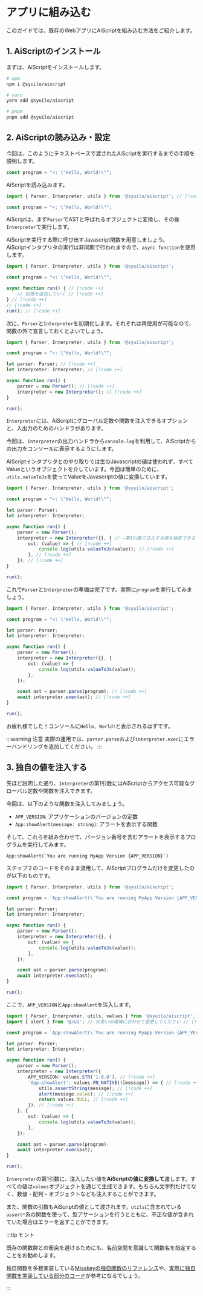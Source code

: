 # アプリに組み込む

このガイドでは、既存のWebアプリにAiScriptを組み込む方法をご紹介します。

## 1. AiScriptのインストール

まずは、AiScriptをインストールします。

```sh
# npm
npm i @syuilo/aiscript

# yarn
yarn add @syuilo/aiscript

# pnpm
pnpm add @syuilo/aiscript
```

## 2. AiScriptの読み込み・設定

今回は、このようにテキストベースで渡されたAiScriptを実行するまでの手順を説明します。

```ts
const program = "<: \"Hello, World!\"";
```

AiScriptを読み込みます。

```ts
import { Parser, Interpreter, utils } from '@syuilo/aiscript'; // [!code ++]

const program = "<: \"Hello, World!\"";
```

AiScriptは、まず`Parser`でASTと呼ばれるオブジェクトに変換し、その後`Interpreter`で実行します。

AiScriptを実行する際に呼び出すJavascript関数を用意しましょう。\
AiScriptインタプリタの実行は非同期で行われますので、`async function`を使用します。

```ts
import { Parser, Interpreter, utils } from '@syuilo/aiscript';

const program = "<: \"Hello, World!\"";

async function run() { // [!code ++]
    // 処理を追加していく // [!code ++]
} // [!code ++]
// [!code ++]
run(); // [!code ++]
```

次に、`Parser`と`Interpreter`を初期化します。それぞれは再使用が可能なので、関数の外で宣言しておくとよいでしょう。

```ts
import { Parser, Interpreter, utils } from '@syuilo/aiscript';

const program = "<: \"Hello, World!\"";

let parser: Parser; // [!code ++]
let interpreter: Interpreter; // [!code ++]

async function run() {
    parser = new Parser(); // [!code ++]
    interpreter = new Interpreter(); // [!code ++]
}

run();
```

`Interpreter`には、AiScriptにグローバル定数や関数を注入できるオプションと、入出力のためのハンドラがあります。

今回は、`Interpreter`の出力ハンドラから`console.log`を利用して、AiScriptからの出力をコンソールに表示するようにします。

AiScriptインタプリタとのやり取りでは生のJavascriptの値は使われず、すべてValueというオブジェクトを介しています。今回は簡単のために、`utils.valueToJs`を使ってValueをJavascriptの値に変換しています。

```ts
import { Parser, Interpreter, utils } from '@syuilo/aiscript';

const program = "<: \"Hello, World!\"";

let parser: Parser;
let interpreter: Interpreter;

async function run() {
    parser = new Parser();
    interpreter = new Interpreter({}, { // ←第1引数で注入する値を指定できる // [!code ++]
        out: (value) => { // [!code ++]
            console.log(utils.valueToJs(value)); // [!code ++]
        }, // [!code ++]
    }); // [!code ++]
}

run();
```

これで`Parser`と`Interpreter`の準備は完了です。実際に`program`を実行してみましょう。

```ts
import { Parser, Interpreter, utils } from '@syuilo/aiscript';

const program = "<: \"Hello, World!\"";

let parser: Parser;
let interpreter: Interpreter;

async function run() {
    parser = new Parser();
    interpreter = new Interpreter({}, {
        out: (value) => {
            console.log(utils.valueToJs(value));
        },
    });

    const ast = parser.parse(program); // [!code ++]
    await interpreter.exec(ast); // [!code ++]
}

run();
```

お疲れ様でした！コンソールに`Hello, World!`と表示されるはずです。

:::warning 注意
実際の運用では、`parser.parse`および`interpreter.exec`にエラーハンドリングを追加してください。
:::

## 3. 独自の値を注入する

先ほど説明した通り、`Interpreter`の第1引数にはAiScriptからアクセス可能なグローバル定数や関数を注入できます。

今回は、以下のような関数を注入してみましょう。

- `APP_VERSION`: アプリケーションのバージョンの定数
- `App:showAlert(message: string)`: アラートを表示する関数

そして、これらを組み合わせて、バージョン番号を含むアラートを表示するプログラムを実行してみます。

```aiscript
App:showAlert(`You are running MyApp Version {APP_VERSION}`)
```

ステップ２のコードをそのまま流用して、AiScriptプログラムだけを変更したのが以下のものです。

```ts
import { Parser, Interpreter, utils } from '@syuilo/aiscript';

const program = `App:showAlert(\`You are running MyApp Version {APP_VERSION}\`)`; // [!code ++]

let parser: Parser;
let interpreter: Interpreter;

async function run() {
    parser = new Parser();
    interpreter = new Interpreter({}, {
        out: (value) => {
            console.log(utils.valueToJs(value));
        },
    });

    const ast = parser.parse(program);
    await interpreter.exec(ast);
}

run();
```

ここで、`APP_VERSION`と`App:showAlert`を注入します。

```ts
import { Parser, Interpreter, utils, values } from '@syuilo/aiscript'; // [!code ++]
import { alert } from '@/ui'; // お使いの環境に合わせて変更してください // [!code ++]

const program = `App:showAlert(\`You are running MyApp Version {APP_VERSION}\`)`;

let parser: Parser;
let interpreter: Interpreter;

async function run() {
    parser = new Parser();
    interpreter = new Interpreter({
        APP_VERSION: values.STR('1.0.0'), // [!code ++]
        'App:showAlert': values.FN_NATIVE(([message]) => { // [!code ++]
            utils.assertString(message); // [!code ++]
            alert(message.value); // [!code ++]
            return values.NULL; // [!code ++]
        }), // [!code ++]
    }, {
        out: (value) => {
            console.log(utils.valueToJs(value));
        },
    });

    const ast = parser.parse(program);
    await interpreter.exec(ast);
}

run();
```

`Interpreter`の第1引数に、注入したい値を**AiScriptの値に変換して**渡します。すべての値は`values`オブジェクトを通じて生成できます。もちろん文字列だけでなく、数値・配列・オブジェクトなども注入することができます。

また、関数の引数もAiScriptの値として渡されます。`utils`に含まれている`assert*`系の関数を使って、型アサーションを行うとともに、不正な値が含まれていた場合はエラーを返すことができます。

:::tip ヒント

既存の関数群との衝突を避けるためにも、名前空間を意識して関数名を指定することをお勧めします。

独自関数を多数実装している[Misskeyの独自関数のリファレンス](https://misskey-hub.net/docs/for-developers/plugin/plugin-api-reference/)や、[実際に独自関数を実装している部分のコード](https://github.com/misskey-dev/misskey/blob/develop/packages/frontend/src/aiscript/api.ts)が参考になるでしょう。

:::
